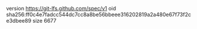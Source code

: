 version https://git-lfs.github.com/spec/v1
oid sha256:ff0c4e7fadcc544dc7cc8a8be56bbeee316202819a2a480e67f73f2ce3dbee89
size 6677
